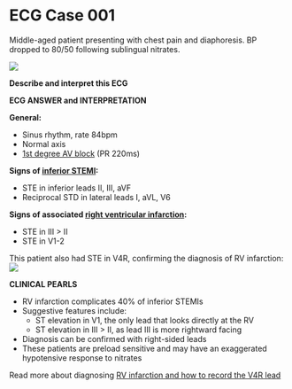 # ECG Case 001


Middle-aged patient presenting with chest pain and diaphoresis. BP dropped to 80/50 following sublingual nitrates.

![](https://litfl.com/wp-content/uploads/2018/09/TOP-100-ECQ-QUIZ-LITFL-001.jpg)



**Describe and interpret this ECG** 

**ECG ANSWER and INTERPRETATION** 



**General:** 

- Sinus rhythm, rate 84bpm
- Normal axis
- [1st degree AV block](https://litfl.com/first-degree-heart-block-ecg-library/) (PR 220ms)



**Signs of [inferior STEMI](https://litfl.com/inferior-stemi-ecg-library/):** 

- STE in inferior leads II, III, aVF
- Reciprocal STD in lateral leads I, aVL, V6



**Signs of associated [right ventricular infarction](https://litfl.com/right-ventricular-infarction-ecg-library/):** 

- STE in III > II
- STE in V1-2


This patient also had STE in V4R, confirming the diagnosis of RV infarction:
![](https://litfl.com/wp-content/uploads/2018/09/TOP-100-ECQ-QUIZ-LITFL-001b.jpg)

**CLINICAL PEARLS** 

- RV infarction complicates 40% of inferior STEMIs
- Suggestive features include:
	- ST elevation in V1, the only lead that looks directly at the RV
	- ST elevation in III > II, as lead III is more rightward facing
- Diagnosis can be confirmed with right-sided leads
- These patients are preload sensitive and may have an exaggerated hypotensive response to nitrates


Read more about diagnosing [RV infarction and how to record the V4R lead](https://litfl.com/right-ventricular-infarction-ecg-library/)


